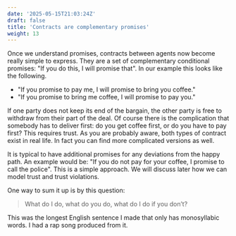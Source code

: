```yaml
---
date: '2025-05-15T21:03:24Z'
draft: false
title: 'Contracts are complementary promises'
weight: 13
---
```


Once we understand promises, contracts between agents now become really simple to express.
They are a set of complementary conditional promises: "If you do this, I will promise that".
In our example this looks like the following.

- "If you promise to pay me, I will promise to bring you coffee."
- "If you promise to bring me coffee, I will promise to pay you."

If one party does not keep its end of the bargain, the other party is free to withdraw from their part of the deal.
Of course there is the complication that somebody has to deliver first: do you get coffee first, or do you have to pay first?
This requires trust.
As you are probably aware, both types of contract exist in real life.
In fact you can find more complicated versions as well.

It is typical to have additional promises for any deviations from the happy path.
An example would be: "If you do not pay for your coffee, I promise to call the police".
This is a simple approach.
We will discuss later how we can model trust and trust violations.

One way to sum it up is by this question:

>What do I do, what do you do, what do I do if you don’t?

This was the longest English sentence I made that only has monosyllabic words.
I had a rap song produced from it.
